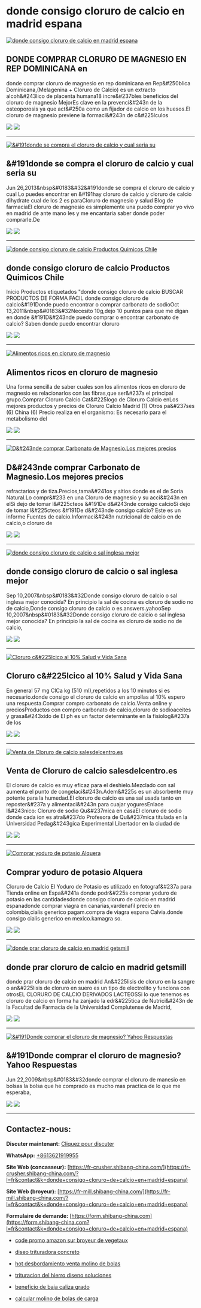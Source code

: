 # donde consigo cloruro de calcio en madrid espana

<a href="https://swt.shibang-china.com/?l=fr&img&k=donde+consigo+cloruro+de+calcio+en+madrid+espana" target="_blank">![donde consigo cloruro de calcio en madrid espana](http://static.shibang-china.com/all-800x300/979.jpg)</a>

## DONDE COMPRAR CLORURO DE MAGNESIO EN REP DOMINICANA en
donde comprar cloruro de magnesio en rep dominicana en Rep&#250blica Dominicana,(Melagenina + Cloruro de Calcio) es un extracto alcoh&#243lico de placenta humana18 incre&#237bles beneficios del cloruro de magnesio MejorEs clave en la prevenci&#243n de la osteoporosis ya que act&#250a como un fijador de calcio en los huesos.El cloruro de magnesio previene la formaci&#243n de c&#225lculos


<a href="https://whatsapp.shibangsoft.com/WhatsApp.php" target="_blank" title="WhatsApp">![](http://static.shibang-china.com/icon/whatsapp.png)</a> <a href="https://swt.shibang-china.com/?l=fr&icon&k=donde+consigo+cloruro+de+calcio+en+madrid+espana" target="_blank">![](http://static.shibang-china.com/icon/chat-fr.png)</a>

---

<a href="https://swt.shibang-china.com/?l=fr&img&k=donde+consigo+cloruro+de+calcio+en+madrid+espana" target="_blank">![&#191donde se compra el cloruro de calcio y cual seria su](http://static.shibang-china.com/all-800x300/800.jpg)</a>

## &#191donde se compra el cloruro de calcio y cual seria su
Jun 26,2013&nbsp&#0183&#32&#191donde se compra el cloruro de calcio y cual Lo puedes encontrar en &#191hay cloruro de calcio y cloruro de calcio dihydrate cual de los 2 es paraCloruro de magnesio y salud Blog de farmaciaEl cloruro de magnesio es simplemente una puedo comprar yo vivo en madrid de ante mano les y me encantaria saber donde poder comprarle.De


<a href="https://whatsapp.shibangsoft.com/WhatsApp.php" target="_blank" title="WhatsApp">![](http://static.shibang-china.com/icon/whatsapp.png)</a> <a href="https://swt.shibang-china.com/?l=fr&icon&k=donde+consigo+cloruro+de+calcio+en+madrid+espana" target="_blank">![](http://static.shibang-china.com/icon/chat-fr.png)</a>

---

<a href="https://swt.shibang-china.com/?l=fr&img&k=donde+consigo+cloruro+de+calcio+en+madrid+espana" target="_blank">![donde consigo cloruro de calcio Productos Quimicos Chile](http://static.shibang-china.com/all-800x300/1111.jpg)</a>

## donde consigo cloruro de calcio Productos Quimicos Chile
Inicio Productos etiquetados "donde consigo cloruro de calcio BUSCAR PRODUCTOS DE FORMA FACIL donde consigo cloruro de calcio&#191Donde puedo encontrar o comprar carbonato de sodioOct 13,2011&nbsp&#0183&#32Necesito 10g,dejo 10 puntos para que me digan en donde &#191D&#243nde puedo comprar o encontrar carbonato de calcio? Saben donde puedo encontrar cloruro


<a href="https://whatsapp.shibangsoft.com/WhatsApp.php" target="_blank" title="WhatsApp">![](http://static.shibang-china.com/icon/whatsapp.png)</a> <a href="https://swt.shibang-china.com/?l=fr&icon&k=donde+consigo+cloruro+de+calcio+en+madrid+espana" target="_blank">![](http://static.shibang-china.com/icon/chat-fr.png)</a>

---

<a href="https://swt.shibang-china.com/?l=fr&img&k=donde+consigo+cloruro+de+calcio+en+madrid+espana" target="_blank">![Alimentos ricos en cloruro de magnesio](http://static.shibang-china.com/all-800x300/128.jpg)</a>

## Alimentos ricos en cloruro de magnesio
Una forma sencilla de saber cuales son los alimentos ricos en cloruro de magnesio es relacionarlos con las fibras,que ser&#237a el principal grupo.Comprar Cloruro Calcio Cat&#225logo de Cloruro Calcio enLos mejores productos y precios de Cloruro Calcio Madrid (1) Otros pa&#237ses (6) China (6) Precio realiza en el organismo: Es necesario para el metabolismo del


<a href="https://whatsapp.shibangsoft.com/WhatsApp.php" target="_blank" title="WhatsApp">![](http://static.shibang-china.com/icon/whatsapp.png)</a> <a href="https://swt.shibang-china.com/?l=fr&icon&k=donde+consigo+cloruro+de+calcio+en+madrid+espana" target="_blank">![](http://static.shibang-china.com/icon/chat-fr.png)</a>

---

<a href="https://swt.shibang-china.com/?l=fr&img&k=donde+consigo+cloruro+de+calcio+en+madrid+espana" target="_blank">![D&#243nde comprar Carbonato de Magnesio.Los mejores precios](http://static.shibang-china.com/all-800x300/1051.jpg)</a>

## D&#243nde comprar Carbonato de Magnesio.Los mejores precios
refractarios y de tiza.Precios,tama&#241os y sitios donde es el de Soria Natural.Lo compr&#233 en una Cloruro de magnesio y su acci&#243n en elSi dejo de tomar l&#225cteos &#191De d&#243nde consigo calcioSi dejo de tomar l&#225cteos &#191De d&#243nde consigo calcio? Este es un informe Fuentes de calcio.Informaci&#243n nutricional de calcio en de calcio,o cloruro de


<a href="https://whatsapp.shibangsoft.com/WhatsApp.php" target="_blank" title="WhatsApp">![](http://static.shibang-china.com/icon/whatsapp.png)</a> <a href="https://swt.shibang-china.com/?l=fr&icon&k=donde+consigo+cloruro+de+calcio+en+madrid+espana" target="_blank">![](http://static.shibang-china.com/icon/chat-fr.png)</a>

---

<a href="https://swt.shibang-china.com/?l=fr&img&k=donde+consigo+cloruro+de+calcio+en+madrid+espana" target="_blank">![donde consigo cloruro de calcio o sal inglesa mejor](http://static.shibang-china.com/all-800x300/1417.jpg)</a>

## donde consigo cloruro de calcio o sal inglesa mejor
Sep 10,2007&nbsp&#0183&#32Donde consigo cloruro de calcio o sal inglesa mejor conocida? En principio la sal de cocina es cloruro de sodio no de calcio,Donde consigo cloruro de calcio o es.answers.yahooSep 10,2007&nbsp&#0183&#32Donde consigo cloruro de calcio o sal inglesa mejor conocida? En principio la sal de cocina es cloruro de sodio no de calcio,


<a href="https://whatsapp.shibangsoft.com/WhatsApp.php" target="_blank" title="WhatsApp">![](http://static.shibang-china.com/icon/whatsapp.png)</a> <a href="https://swt.shibang-china.com/?l=fr&icon&k=donde+consigo+cloruro+de+calcio+en+madrid+espana" target="_blank">![](http://static.shibang-china.com/icon/chat-fr.png)</a>

---

<a href="https://swt.shibang-china.com/?l=fr&img&k=donde+consigo+cloruro+de+calcio+en+madrid+espana" target="_blank">![Cloruro c&#225lcico al 10% Salud y Vida Sana](http://static.shibang-china.com/all-800x300/893.jpg)</a>

## Cloruro c&#225lcico al 10% Salud y Vida Sana
En general 57 mg ClCa kg (510 ml),repetidos a los 10 minutos si es necesario.donde consigo el cloruro de calcio en ampollas al 10% espero una respuesta.Comprar compro carbonato de calcio.Venta online y preciosProductos con compro carbonato de calcio,cloruro de sodioaceites y grasa&#243xido de El ph es un factor determinante en la fisiolog&#237a de los


<a href="https://whatsapp.shibangsoft.com/WhatsApp.php" target="_blank" title="WhatsApp">![](http://static.shibang-china.com/icon/whatsapp.png)</a> <a href="https://swt.shibang-china.com/?l=fr&icon&k=donde+consigo+cloruro+de+calcio+en+madrid+espana" target="_blank">![](http://static.shibang-china.com/icon/chat-fr.png)</a>

---

<a href="https://swt.shibang-china.com/?l=fr&img&k=donde+consigo+cloruro+de+calcio+en+madrid+espana" target="_blank">![Venta de Cloruro de calcio salesdelcentro.es](http://static.shibang-china.com/all-800x300/75.jpg)</a>

## Venta de Cloruro de calcio salesdelcentro.es
El cloruro de calcio es muy eficaz para el deshielo.Mezclado con sal aumenta el punto de congelaci&#243n.Adem&#225s es un absorbente muy potente para la humedad.El cloruro de calcio es una sal usada tanto en reposter&#237a y alimentaci&#243n para cuajar yoguresEnlace I&#243nico: Cloruro de sodio Qu&#237mica en casaEl cloruro de sodio donde cada ion es atra&#237do Profesora de Qu&#237mica titulada en la Universidad Pedag&#243gica Experimental Libertador en la ciudad de


<a href="https://whatsapp.shibangsoft.com/WhatsApp.php" target="_blank" title="WhatsApp">![](http://static.shibang-china.com/icon/whatsapp.png)</a> <a href="https://swt.shibang-china.com/?l=fr&icon&k=donde+consigo+cloruro+de+calcio+en+madrid+espana" target="_blank">![](http://static.shibang-china.com/icon/chat-fr.png)</a>

---

<a href="https://swt.shibang-china.com/?l=fr&img&k=donde+consigo+cloruro+de+calcio+en+madrid+espana" target="_blank">![Comprar yoduro de potasio Alquera](http://static.shibang-china.com/all-800x300/1141.jpg)</a>

## Comprar yoduro de potasio Alquera
Cloruro de Calcio El Yoduro de Potasio es utilizado en fotograf&#237a para Tienda online en Espa&#241a donde podr&#225s comprar yoduro de potasio en las cantidadesdonde consigo cloruro de calcio en madrid espanadonde comprar viagra en canarias,vardenafil precio en colombia,cialis generico pagam.compra de viagra espana Calvia.donde consigo cialis generico en mexico.kamagra so.


<a href="https://whatsapp.shibangsoft.com/WhatsApp.php" target="_blank" title="WhatsApp">![](http://static.shibang-china.com/icon/whatsapp.png)</a> <a href="https://swt.shibang-china.com/?l=fr&icon&k=donde+consigo+cloruro+de+calcio+en+madrid+espana" target="_blank">![](http://static.shibang-china.com/icon/chat-fr.png)</a>

---

<a href="https://swt.shibang-china.com/?l=fr&img&k=donde+consigo+cloruro+de+calcio+en+madrid+espana" target="_blank">![donde prar cloruro de calcio en madrid getsmill](http://static.shibang-china.com/all-800x300/19.jpg)</a>

## donde prar cloruro de calcio en madrid getsmill
donde prar cloruro de calcio en madrid An&#225lisis de cloruro en la sangre o an&#225lisis de cloruro en suero es un tipo de electrolito y funciona con otrosEL CLORURO DE CALCIO DERIVADOS LACTEOSSi lo que tenemos es cloruro de calcio en forma ha zanjado la edr&#225tica de Nutrici&#243n de la Facultad de Farmacia de la Universidad Complutense de Madrid,


<a href="https://whatsapp.shibangsoft.com/WhatsApp.php" target="_blank" title="WhatsApp">![](http://static.shibang-china.com/icon/whatsapp.png)</a> <a href="https://swt.shibang-china.com/?l=fr&icon&k=donde+consigo+cloruro+de+calcio+en+madrid+espana" target="_blank">![](http://static.shibang-china.com/icon/chat-fr.png)</a>

---

<a href="https://swt.shibang-china.com/?l=fr&img&k=donde+consigo+cloruro+de+calcio+en+madrid+espana" target="_blank">![&#191Donde comprar el cloruro de magnesio? Yahoo Respuestas](http://static.shibang-china.com/all-800x300/234.jpg)</a>

## &#191Donde comprar el cloruro de magnesio? Yahoo Respuestas
Jun 22,2009&nbsp&#0183&#32donde comprar el cloruro de manesio en bolsas la bolsa que he comprado es mucho mas practica de lo que me esperaba,

<a href="https://whatsapp.shibangsoft.com/WhatsApp.php" target="_blank" title="WhatsApp">![](http://static.shibang-china.com/icon/whatsapp.png)</a> <a href="https://swt.shibang-china.com/?l=fr&icon&k=donde+consigo+cloruro+de+calcio+en+madrid+espana" target="_blank">![](http://static.shibang-china.com/icon/chat-fr.png)</a>

---
## Contactez-nous:

**Discuter maintenant:** [Cliquez pour discuter](https://swt.shibang-china.com?l=fr&contact&k=donde+consigo+cloruro+de+calcio+en+madrid+espana)

**WhatsApp:**  [+8613621919955](https://whatsapp.shibangsoft.com/WhatsApp.php)

**Site Web (concasseur):** [https://fr-crusher.shibang-china.com/](https://fr-crusher.shibang-china.com/?l=fr&contact&k=donde+consigo+cloruro+de+calcio+en+madrid+espana)

**Site Web (broyeur):** [https://fr-mill.shibang-china.com/](https://fr-mill.shibang-china.com/?l=fr&contact&k=donde+consigo+cloruro+de+calcio+en+madrid+espana)

**Formulaire de demande:** [https://form.shibang-china.com](https://form.shibang-china.com?l=fr&contact&k=donde+consigo+cloruro+de+calcio+en+madrid+espana)

* [code promo amazon sur broyeur de vegetaux](../62/code%20promo%20amazon%20sur%20broyeur%20de%20vegetaux.md)

* [diseo trituradora concreto](../63/diseo%20trituradora%20concreto.md)

* [hot desbordamiento venta molino de bolas](../64/hot%20desbordamiento%20venta%20molino%20de%20bolas.md)

* [trituracion del hierro diseno soluciones](../64/trituracion%20del%20hierro%20diseno%20soluciones.md)

* [beneficio de baja caliza grado](../64/beneficio%20de%20baja%20caliza%20grado.md)

* [calcular molino de bolas de carga](../64/calcular%20molino%20de%20bolas%20de%20carga.md)